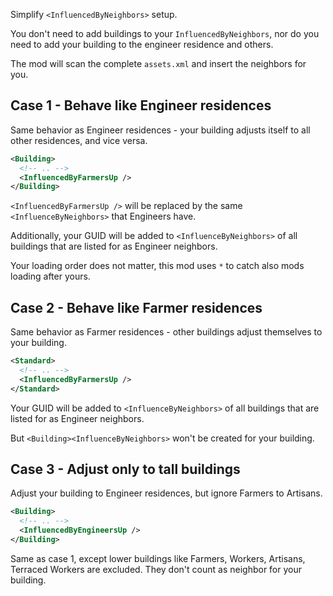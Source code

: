Simplify `<InfluencedByNeighbors>` setup.

You don't need to add buildings to your `InfluencedByNeighbors`, nor do you need to add your building to the engineer residence and others.

The mod will scan the complete `assets.xml` and insert the neighbors for you.

## Case 1 - Behave like Engineer residences

Same behavior as Engineer residences - your building adjusts itself to all other residences, and vice versa.

```xml
<Building>
  <!-- .. -->
  <InfluencedByFarmersUp />
</Building>
```

`<InfluencedByFarmersUp />` will be replaced by the same `<InfluenceByNeighbors>` that Engineers have.

Additionally, your GUID will be added to `<InfluenceByNeighbors>` of all buildings that are listed for as Engineer neighbors.

Your loading order does not matter, this mod uses `*` to catch also mods loading after yours.

## Case 2 - Behave like Farmer residences

Same behavior as Farmer residences - other buildings adjust themselves to your building.

```xml
<Standard>
  <!-- .. -->
  <InfluencedByFarmersUp />
</Standard>
```

Your GUID will be added to `<InfluenceByNeighbors>` of all buildings that are listed for as Engineer neighbors.

But `<Building><InfluenceByNeighbors>` won't be created for your building.

## Case 3 - Adjust only to tall buildings

Adjust your building to Engineer residences, but ignore Farmers to Artisans.

```xml
<Building>
  <!-- .. -->
  <InfluencedByEngineersUp />
</Building>
```

Same as case 1, except lower buildings like Farmers, Workers, Artisans, Terraced Workers are excluded.
They don't count as neighbor for your building.
